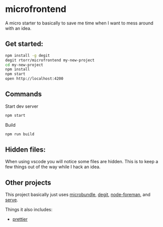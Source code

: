 # microfrontend

A micro starter to basically to save me time when I want to mess around with an idea.

## Get started:

```bash
npm install -g degit
degit rtorr/microfrontend my-new-project
cd my-new-project
npm install
npm start
open http://localhost:4200
```

## Commands

Start dev server

```bash
npm start
```

Build

```bash
npm run build
```

## Hidden files:

When using vscode you will notice some files are hidden. This is to keep a few things out of the way while I hack an idea.

## Other projects

This project basically just uses [microbundle](https://github.com/developit/microbundle), [degit](https://github.com/Rich-Harris/degit), [node-foreman](https://github.com/strongloop/node-foreman), and [serve](https://github.com/zeit/serve).

Things it also includes:

* [prettier](https://github.com/prettier/prettier)
